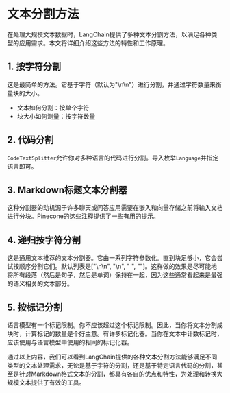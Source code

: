 # 文本分割方法

在处理大规模文本数据时，LangChain提供了多种文本分割方法，以满足各种类型的应用需求。本文将详细介绍这些方法的特性和工作原理。

## 1. 按字符分割

这是最简单的方法。它基于字符（默认为"\n\n"）进行分割，并通过字符数量来衡量块的大小。

- 文本如何分割：按单个字符
- 块大小如何测量：按字符数量

## 2. 代码分割

`CodeTextSplitter`允许你对多种语言的代码进行分割。导入枚举`Language`并指定语言即可。

## 3. Markdown标题文本分割器

这种分割器的动机源于许多聊天或问答应用需要在嵌入和向量存储之前将输入文档进行分块。Pinecone的这些注释提供了一些有用的提示。

## 4. 递归按字符分割

这是通用文本推荐的文本分割器。它由一系列字符参数化。直到块足够小，它会尝试按顺序分割它们。默认列表是["\n\n", "\n", " ", ""]。这样做的效果是尽可能地将所有段落（然后是句子，然后是单词）保持在一起，因为这些通常看起来是最强的语义相关的文本部分。

## 5. 按标记分割

语言模型有一个标记限制。你不应该超过这个标记限制。因此，当你将文本分割成块时，计算标记的数量是个好主意。有许多标记化器。当你在文本中计数标记时，应该使用与语言模型中使用的相同的标记化器。

通过以上内容，我们可以看到LangChain提供的各种文本分割方法能够满足不同类型的文本处理需求，无论是基于字符的分割，还是基于特定语言代码的分割，甚至是针对Markdown格式文本的分割，都具有各自的优点和特性，为处理和转换大规模文本提供了有效的工具。
